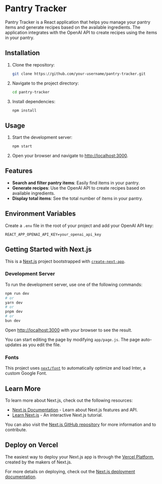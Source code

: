 # Pantry Tracker

Pantry Tracker is a React application that helps you manage your pantry items and generate recipes based on the available ingredients. The application integrates with the OpenAI API to create recipes using the items in your pantry.

## Installation

1. Clone the repository:
   ```sh
   git clone https://github.com/your-username/pantry-tracker.git
   ```

2. Navigate to the project directory:
   ```sh
   cd pantry-tracker
   ```

3. Install dependencies:
   ```sh
   npm install
   ```

## Usage

1. Start the development server:
   ```sh
   npm start
   ```

2. Open your browser and navigate to [http://localhost:3000](http://localhost:3000).

## Features

- **Search and filter pantry items**: Easily find items in your pantry.
- **Generate recipes**: Use the OpenAI API to create recipes based on available ingredients.
- **Display total items**: See the total number of items in your pantry.

## Environment Variables

Create a `.env` file in the root of your project and add your OpenAI API key:

```
REACT_APP_OPENAI_API_KEY=your_openai_api_key
```

## Getting Started with Next.js

This is a [Next.js](https://nextjs.org/) project bootstrapped with [`create-next-app`](https://github.com/vercel/next.js/tree/canary/packages/create-next-app).

### Development Server

To run the development server, use one of the following commands:

```bash
npm run dev
# or
yarn dev
# or
pnpm dev
# or
bun dev
```

Open [http://localhost:3000](http://localhost:3000) with your browser to see the result.

You can start editing the page by modifying `app/page.js`. The page auto-updates as you edit the file.

### Fonts

This project uses [`next/font`](https://nextjs.org/docs/basic-features/font-optimization) to automatically optimize and load Inter, a custom Google Font.

## Learn More

To learn more about Next.js, check out the following resources:

- [Next.js Documentation](https://nextjs.org/docs) - Learn about Next.js features and API.
- [Learn Next.js](https://nextjs.org/learn) - An interactive Next.js tutorial.

You can also visit the [Next.js GitHub repository](https://github.com/vercel/next.js) for more information and to contribute.

## Deploy on Vercel

The easiest way to deploy your Next.js app is through the [Vercel Platform](https://vercel.com/new?utm_medium=default-template&filter=next.js&utm_source=create-next-app&utm_campaign=create-next-app-readme), created by the makers of Next.js.

For more details on deploying, check out the [Next.js deployment documentation](https://nextjs.org/docs/deployment).


